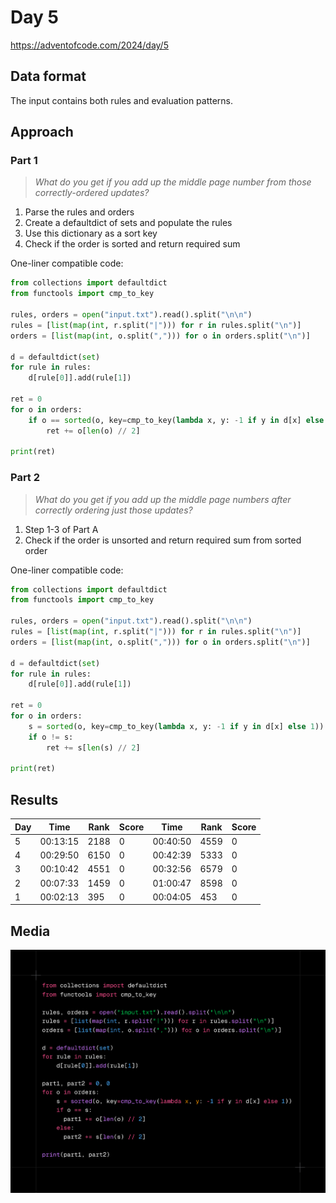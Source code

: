 # Day 5

https://adventofcode.com/2024/day/5

## Data format

The input contains both rules and evaluation patterns.

## Approach

### Part 1

> _What do you get if you add up the middle page number from those correctly-ordered updates?_

1. Parse the rules and orders
2. Create a defaultdict of sets and populate the rules
3. Use this dictionary as a sort key
4. Check if the order is sorted and return required sum

One-liner compatible code:

```python
from collections import defaultdict
from functools import cmp_to_key

rules, orders = open("input.txt").read().split("\n\n")
rules = [list(map(int, r.split("|"))) for r in rules.split("\n")]
orders = [list(map(int, o.split(","))) for o in orders.split("\n")]

d = defaultdict(set)
for rule in rules:
    d[rule[0]].add(rule[1])

ret = 0
for o in orders:
    if o == sorted(o, key=cmp_to_key(lambda x, y: -1 if y in d[x] else 1)):
        ret += o[len(o) // 2]

print(ret)
```

### Part 2

> _What do you get if you add up the middle page numbers after correctly ordering just those updates?_

1. Step 1-3 of Part A
2. Check if the order is unsorted and return required sum from sorted order

One-liner compatible code:

```python
from collections import defaultdict
from functools import cmp_to_key

rules, orders = open("input.txt").read().split("\n\n")
rules = [list(map(int, r.split("|"))) for r in rules.split("\n")]
orders = [list(map(int, o.split(","))) for o in orders.split("\n")]

d = defaultdict(set)
for rule in rules:
    d[rule[0]].add(rule[1])

ret = 0
for o in orders:
    s = sorted(o, key=cmp_to_key(lambda x, y: -1 if y in d[x] else 1))
    if o != s:
        ret += s[len(s) // 2]

print(ret)
```

## Results

| Day | Time     | Rank | Score | Time     | Rank | Score |
| --- | -------- | ---- | ----- | -------- | ---- | ----- |
| 5   | 00:13:15 | 2188 | 0     | 00:40:50 | 4559 | 0     |
| 4   | 00:29:50 | 6150 | 0     | 00:42:39 | 5333 | 0     |
| 3   | 00:10:42 | 4551 | 0     | 00:32:56 | 6579 | 0     |
| 2   | 00:07:33 | 1459 | 0     | 01:00:47 | 8598 | 0     |
| 1   | 00:02:13 | 395  | 0     | 00:04:05 | 453  | 0     |

## Media

![title](media/aoc-day5.png)
